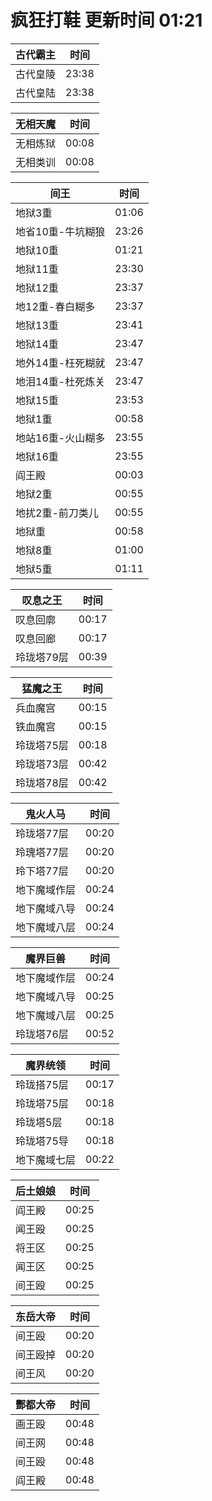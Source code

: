 # 疯狂打鞋 更新时间 01:21

| 古代霸主   | 时间    |
|--------|-------|
| 古代皇陵 | 23:38 |
| 古代皇陆 | 23:38 |

| 无相天魔   | 时间    |
|--------|-------|
| 无相炼狱 | 00:08 |
| 无相类训 | 00:08 |

| 间王   | 时间    |
|--------|-------|
| 地狱3重 | 01:06 |
| 地省10重-牛坑糊狼 | 23:26 |
| 地狱10重 | 01:21 |
| 地狱11重 | 23:30 |
| 地狱12重 | 23:37 |
| 地12重-春白糊多 | 23:37 |
| 地狱13重 | 23:41 |
| 地狱14重 | 23:47 |
| 地外14重-枉死糊就 | 23:47 |
| 地泪14重-杜死炼关 | 23:47 |
| 地狱15重 | 23:53 |
| 地狱1重 | 00:58 |
| 地站16重-火山糊多 | 23:55 |
| 地狱16重 | 23:55 |
| 阎王殿 | 00:03 |
| 地狱2重 | 00:55 |
| 地扰2重-前刀类儿 | 00:55 |
| 地狱重 | 00:58 |
| 地狱8重 | 01:00 |
| 地狱5重 | 01:11 |

| 叹息之王   | 时间    |
|--------|-------|
| 叹息回廓 | 00:17 |
| 叹息回廊 | 00:17 |
| 玲珑塔79层 | 00:39 |

| 猛魔之王   | 时间    |
|--------|-------|
| 兵血魔宫 | 00:15 |
| 铁血魔宫 | 00:15 |
| 玲珑塔75层 | 00:18 |
| 玲珑塔73层 | 00:42 |
| 玲珑塔78层 | 00:42 |

| 鬼火人马   | 时间    |
|--------|-------|
| 玲珑塔77层 | 00:20 |
| 玲瑰塔77层 | 00:20 |
| 玲下塔77层 | 00:20 |
| 地下魔域作层 | 00:24 |
| 地下魔域八导 | 00:24 |
| 地下魔域八层 | 00:24 |

| 魔界巨兽   | 时间    |
|--------|-------|
| 地下魔域作层 | 00:24 |
| 地下魔域八导 | 00:25 |
| 地下魔域八层 | 00:25 |
| 玲珑塔76层 | 00:52 |

| 魔界统领   | 时间    |
|--------|-------|
| 玲珑搭75层 | 00:17 |
| 玲珑塔75层 | 00:18 |
| 玲珑塔5层 | 00:18 |
| 玲珑塔75导 | 00:18 |
| 地下魔域七层 | 00:22 |

| 后土娘娘   | 时间    |
|--------|-------|
| 阎王殿 | 00:25 |
| 闻王殴 | 00:25 |
| 将王区 | 00:25 |
| 闻王区 | 00:25 |
| 间王殴 | 00:25 |

| 东岳大帝   | 时间    |
|--------|-------|
| 间王殴 | 00:20 |
| 间王殴掉 | 00:20 |
| 间王风 | 00:20 |

| 酆都大帝   | 时间    |
|--------|-------|
| 画王殴 | 00:48 |
| 间王网 | 00:48 |
| 间王殴 | 00:48 |
| 阎王殿 | 00:48 |